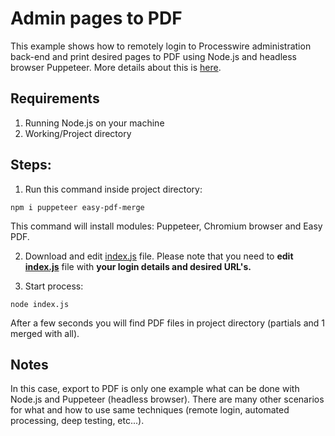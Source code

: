 # Admin pages to PDF

This example shows how to remotely login to Processwire administration back-end and print desired pages to PDF using Node.js and headless browser Puppeteer. More details about this is [here](https://processwire.com/talk/topic/20101-how-to-render-admin-page-into-a-variable-to-create-a-pdf/?do=findComment&comment=174364).

## Requirements
1) Running Node.js on your machine
2) Working/Project directory

## Steps:
1) Run this command inside project directory:
```
npm i puppeteer easy-pdf-merge
```
This command will install modules: Puppeteer, Chromium browser and Easy PDF.

2) Download and edit [index.js](https://github.com/OLSA/admin-to-pdf/index.js) file.
Please note that you need to **edit [index.js](https://github.com/OLSA/admin-to-pdf/index.js)** file with **your login details and desired URL's.**

3) Start process:
```
node index.js
```
After a few seconds you will find PDF files in project directory (partials and 1 merged with all).

## Notes
In this case, export to PDF is only one example what can be done with Node.js and Puppeteer (headless browser). 
There are many other scenarios for what and how to use same techniques (remote login, automated processing, deep testing, etc...).
